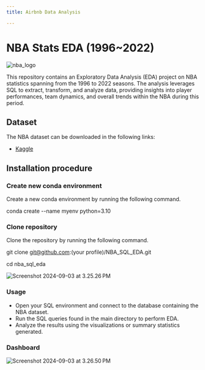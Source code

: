```yaml
---
title: Airbnb Data Analysis

---
```


# NBA Stats EDA (1996~2022)

![nba_logo](https://hackmd.io/_uploads/H1NMhbrhR.jpg)


This repository contains an Exploratory Data Analysis (EDA) project on NBA statistics spanning from the 1996 to 2022 seasons. The analysis leverages SQL to extract, transform, and analyze data, providing insights into player performances, team dynamics, and overall trends within the NBA during this period.


## Dataset
The NBA dataset can be downloaded in the following links:
- [Kaggle](https://www.kaggle.com/datasets/justinas/nba-players-data)

## Installation procedure

### Create new conda environment
Create a new conda environment by running the following command. 

conda create --name myenv python=3.10


### Clone repository
Clone the repository by running the following command.

git clone git@github.com:(your profile)/NBA_SQL_EDA.git

cd nba_sql_eda

![Screenshot 2024-09-03 at 3.25.26 PM](https://hackmd.io/_uploads/H1SxTWHnC.png)




### Usage
- Open your SQL environment and connect to the database containing the NBA dataset.
- Run the SQL queries found in the main directory to perform EDA.
- Analyze the results using the visualizations or summary statistics generated.

### Dashboard
![Screenshot 2024-09-03 at 3.26.50 PM](https://hackmd.io/_uploads/rkCEaWB3A.png)

